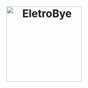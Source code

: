 <h1 align="center">
  <img alt="EletroBye" title="EletroBye" src=".github/eletrobye_logo.png" width="200px" />
</h1>
